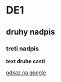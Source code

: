 # DE1

## druhy nadpis

### treti nadpis

**text druhe casti**

[odkaz na google](https://www.google.com)
